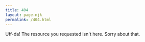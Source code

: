 ```yaml
---
title: 404
layout: page.njk
permalink: /404.html
---
```

Uff-da! The resource you requested isn't here. Sorry about that.

